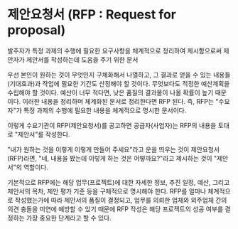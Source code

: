 # 제안요청서 (RFP : Request for proposal)

발주자가 특정 과제의 수행에 필요한 요구사항을 체계적으로 정리하여 제시함으로써 제안자가 제안서를 작성하는데 도움을 주기 위한 문서

우선 본인이 원하는 것이 무엇인지 구체화해서 나열하고, 그 결과로 얻을 수 있는 내용들(기대효과)과 작업에 필요한 기간도 산정해야 할 것이다. 무엇보다도 적정한 예산계획을 수립해야 할 것이다. 예산이 너무 적다면, 낮은 품질의 결과물이 나올 확률이 높기 때문이다.   이러한 내용을 정리하며 체계화된 문서로 정리한다면 RFP 된다. 즉, RFP는 "수요자"가 특정 과제의 수행에 필요한 내용을 체계적으로 명시한 문서이다.

이렇게 수요기관이 RFP(제안요청서)를 공고하면 공급자(사업자)는 RFP의 내용을 토대로 "제안서"를 작성한다. 

"내가 원하는 것을 이렇게 이렇게 만들어 주세요"라고 운을 띄우는 것이 제안요청서(RFP)라면, 
"네, 내용을 봤는데 이렇게 하는 것은 어떻까요?"라고 제시하는 것이 "제안서"의 역할이다.

기본적으로 RFP에는 해당 업무(프로젝트)에 대한 자세한 정보, 추진 일정, 예산, 그리고 제안서의 목차, 제안 평가 기준 등을 구체적으로 명시해야 한다. 
RFP를 얼마나 체계적으로 작성했는가에 따라 제안서의 품질이 결정되고, 업무를 의뢰한 업체와 외주업체 간의 의견 충돌을 미연에 예방할 수 있기 때문에 RFP 작성은 해당 프로젝트의 성공 여부를 결정하는 가장 중요한 단계라고 할 수 있다.
